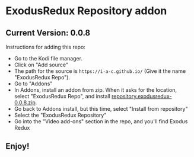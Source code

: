 # ExodusRedux Repository addon
## Current Version: 0.0.8

Instructions for adding this repo:


<p align="left">
  <ul>
    <li>Go to the Kodi file manager.</li>
    <li>Click on "Add source"</li>
    <li>The path for the source is <code>https://i-a-c.github.io/</code> (Give it the name "ExodusRedux Repo").</li>
    <li>Go to "Addons"</li>
    <li>In Addons, install an addon from zip.  When it asks for the location, select "ExodusRedux Repo", and install <a href="repository.exodusredux-0.0.8.zip">repository.exodusredux-0.0.8.zip</a>.</li>
    <li>Go back to Addons install, but this time, select "Install from repository"</li>
    <li>Select the "ExodusRedux Repository"</li>
    <li>Go into the "Video add-ons" section in the repo, and you'll find Exodus Redux</li>
  </ul>
</p>

## Enjoy!
